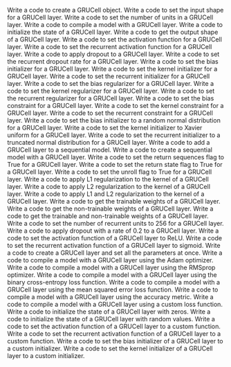 Write a code to create a GRUCell object.
Write a code to set the input shape for a GRUCell layer.
Write a code to set the number of units in a GRUCell layer.
Write a code to compile a model with a GRUCell layer.
Write a code to initialize the state of a GRUCell layer.
Write a code to get the output shape of a GRUCell layer.
Write a code to set the activation function for a GRUCell layer.
Write a code to set the recurrent activation function for a GRUCell layer.
Write a code to apply dropout to a GRUCell layer.
Write a code to set the recurrent dropout rate for a GRUCell layer.
Write a code to set the bias initializer for a GRUCell layer.
Write a code to set the kernel initializer for a GRUCell layer.
Write a code to set the recurrent initializer for a GRUCell layer.
Write a code to set the bias regularizer for a GRUCell layer.
Write a code to set the kernel regularizer for a GRUCell layer.
Write a code to set the recurrent regularizer for a GRUCell layer.
Write a code to set the bias constraint for a GRUCell layer.
Write a code to set the kernel constraint for a GRUCell layer.
Write a code to set the recurrent constraint for a GRUCell layer.
Write a code to set the bias initializer to a random normal distribution for a GRUCell layer.
Write a code to set the kernel initializer to Xavier uniform for a GRUCell layer.
Write a code to set the recurrent initializer to a truncated normal distribution for a GRUCell layer.
Write a code to add a GRUCell layer to a sequential model.
Write a code to create a sequential model with a GRUCell layer.
Write a code to set the return sequences flag to True for a GRUCell layer.
Write a code to set the return state flag to True for a GRUCell layer.
Write a code to set the unroll flag to True for a GRUCell layer.
Write a code to apply L1 regularization to the kernel of a GRUCell layer.
Write a code to apply L2 regularization to the kernel of a GRUCell layer.
Write a code to apply L1 and L2 regularization to the kernel of a GRUCell layer.
Write a code to get the trainable weights of a GRUCell layer.
Write a code to get the non-trainable weights of a GRUCell layer.
Write a code to get the trainable and non-trainable weights of a GRUCell layer.
Write a code to set the number of recurrent units to 256 for a GRUCell layer.
Write a code to apply dropout with a rate of 0.2 to a GRUCell layer.
Write a code to set the activation function of a GRUCell layer to ReLU.
Write a code to set the recurrent activation function of a GRUCell layer to sigmoid.
Write a code to create a GRUCell layer and set all the parameters at once.
Write a code to compile a model with a GRUCell layer using the Adam optimizer.
Write a code to compile a model with a GRUCell layer using the RMSprop optimizer.
Write a code to compile a model with a GRUCell layer using the binary cross-entropy loss function.
Write a code to compile a model with a GRUCell layer using the mean squared error loss function.
Write a code to compile a model with a GRUCell layer using the accuracy metric.
Write a code to compile a model with a GRUCell layer using a custom loss function.
Write a code to initialize the state of a GRUCell layer with zeros.
Write a code to initialize the state of a GRUCell layer with random values.
Write a code to set the activation function of a GRUCell layer to a custom function.
Write a code to set the recurrent activation function of a GRUCell layer to a custom function.
Write a code to set the bias initializer of a GRUCell layer to a custom initializer.
Write a code to set the kernel initializer of a GRUCell layer to a custom initializer.